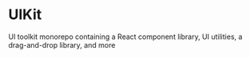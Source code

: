 UIKit
=====

UI toolkit monorepo containing a React component library, UI utilities, a drag-and-drop library, and more
